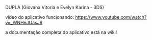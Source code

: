 DUPLA (Giovana Vitoria e Evelyn Karina - 3DS)

video do aplicativo funcionando: https://www.youtube.com/watch?v=_WNHeJUasJ8 

a documentação completa do aplicativo está na wiki!
